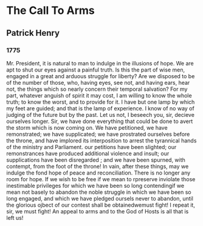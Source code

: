 # The Call To Arms
## Patrick Henry
### 1775

Mr. President, it is natural to man to indulge in the illusions of hope. We are apt to shut our eyes against a painful truth. Is this the part of wise men, engaged in a great and arduous struggle for liberty? Are we disposed to be of the number of those, who, having eyes, see not, and having ears, hear not, the things which so nearly concern their temporal salvation? For my part, whatever anguish of spirit it may cost, I am willing to know the whole truth; to know the worst, and to provide for it.
  I have but one lamp by which my feet are guided; and that is the lamp of experience. I know of no way of judging of the future but by the past. Let us not, I beseech you, sir, decieve ourselves longer. Sir, we have done everything that could be done to avert the storm which is now coming on. We have petitioned, we have remonstrated; we have supplicated; we have prostrated ourselves before the throne, and have implored its interposition to arrest the tyrannical hands of the ministry and Parliament. our petitions have been slighted; our remonstrances have produced additional violence and insult; our supplications have been disregarded ; and we have been spurned, with contempt, from the foot of the throne! In vain, after these things, may we indulge the fond hope of peace and reconciliation. There is no longer any room for hope. If we wish to be free  if we mean to rpreserve inviolate those inestimable privileges for which we have been so long contendingif we mean not basely to abandon the noble struggle in which we have been so long engaged, and which we have pledged oursels never to abandon, until the glorious ojbect of our contest shall be obtainedwemust fight! I repeat it, sir, we must fight! An appeal to arms and to the God of Hosts is all that is left us!
